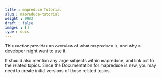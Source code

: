 ```yaml
---
title : mapreduce Tutorial
slug : mapreduce-tutorial
weight : 9983
draft : false
images : []
type : docs
---
```


This section provides an overview of what mapreduce is, and why a developer might want to use it.

It should also mention any large subjects within mapreduce, and link out to the related topics.  Since the Documentation for mapreduce is new, you may need to create initial versions of those related topics.


